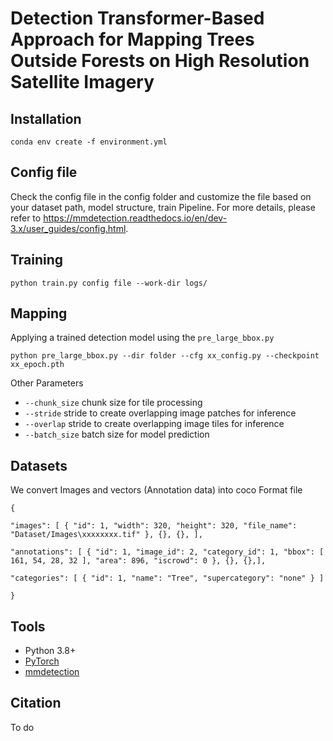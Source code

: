 # Detection Transformer-Based Approach for Mapping Trees Outside Forests on High Resolution Satellite Imagery


## Installation

```
conda env create -f environment.yml

```

## Config file
Check the config file in the config folder and customize the file based on your dataset path, model structure, train Pipeline.
For more details, please refer to https://mmdetection.readthedocs.io/en/dev-3.x/user_guides/config.html.


## Training

```
python train.py config file --work-dir logs/

```

## Mapping 
Applying a trained detection model using the `pre_large_bbox.py`

```
python pre_large_bbox.py --dir folder --cfg xx_config.py --checkpoint xx_epoch.pth 

```
Other Parameters
- `--chunk_size` chunk size for tile processing
- `--stride` stride to create overlapping image patches for inference
- `--overlap` stride to create overlapping image tiles for inference
- `--batch_size` batch size for model prediction

## Datasets
We convert Images and vectors (Annotation data) into coco Format file 

```
{

"images": [ { "id": 1, "width": 320, "height": 320, "file_name": "Dataset/Images\xxxxxxxx.tif" }, {}, {}, ],

"annotations": [ { "id": 1, "image_id": 2, "category_id": 1, "bbox": [ 161, 54, 28, 32 ], "area": 896, "iscrowd": 0 }, {}, {},],

"categories": [ { "id": 1, "name": "Tree", "supercategory": "none" } ]

}

```

## Tools
* Python 3.8+
* [PyTorch](https://pytorch.org/)
* [mmdetection](https://github.com/open-mmlab/mmdetection)


## Citation
To do
